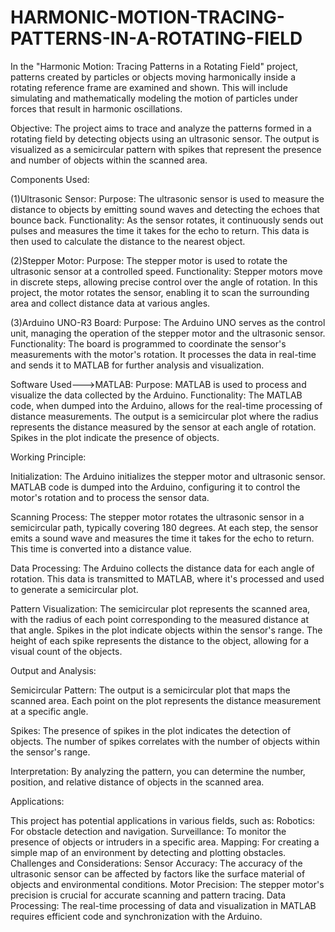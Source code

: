 # HARMONIC-MOTION-TRACING-PATTERNS-IN-A-ROTATING-FIELD
In the "Harmonic Motion: Tracing Patterns in a Rotating Field" project, patterns created by particles or objects moving harmonically inside a rotating reference frame are examined and shown. This will include simulating and mathematically modeling the motion of particles under forces that result in harmonic oscillations.

Objective:
The project aims to trace and analyze the patterns formed in a rotating field by detecting objects using an ultrasonic sensor. The output is visualized as a semicircular pattern with spikes that represent the presence and number of objects within the scanned area.

Components Used:

(1)Ultrasonic Sensor:
Purpose: The ultrasonic sensor is used to measure the distance to objects by emitting sound waves and detecting the echoes that bounce back.
Functionality: As the sensor rotates, it continuously sends out pulses and measures the time it takes for the echo to return. This data is then used to calculate the distance to the nearest object.

(2)Stepper Motor:
Purpose: The stepper motor is used to rotate the ultrasonic sensor at a controlled speed.
Functionality: Stepper motors move in discrete steps, allowing precise control over the angle of rotation. In this project, the motor rotates the sensor, enabling it to scan the surrounding area and collect distance data at various angles.

(3)Arduino UNO-R3 Board:
Purpose: The Arduino UNO serves as the control unit, managing the operation of the stepper motor and the ultrasonic sensor.
Functionality: The board is programmed to coordinate the sensor's measurements with the motor's rotation. It processes the data in real-time and sends it to MATLAB for further analysis and visualization.

Software Used--->MATLAB:
Purpose: MATLAB is used to process and visualize the data collected by the Arduino.
Functionality: The MATLAB code, when dumped into the Arduino, allows for the real-time processing of distance measurements. The output is a semicircular plot where the radius represents the distance measured by the sensor at each angle of rotation. Spikes in the plot indicate the presence of objects.

Working Principle:

Initialization:
The Arduino initializes the stepper motor and ultrasonic sensor.
MATLAB code is dumped into the Arduino, configuring it to control the motor's rotation and to process the sensor data.

Scanning Process:
The stepper motor rotates the ultrasonic sensor in a semicircular path, typically covering 180 degrees.
At each step, the sensor emits a sound wave and measures the time it takes for the echo to return. This time is converted into a distance value.

Data Processing:
The Arduino collects the distance data for each angle of rotation.
This data is transmitted to MATLAB, where it's processed and used to generate a semicircular plot.

Pattern Visualization:
The semicircular plot represents the scanned area, with the radius of each point corresponding to the measured distance at that angle.
Spikes in the plot indicate objects within the sensor's range. The height of each spike represents the distance to the object, allowing for a visual count of the objects.

Output and Analysis:

Semicircular Pattern: The output is a semicircular plot that maps the scanned area. Each point on the plot represents the distance measurement at a specific angle.

Spikes: The presence of spikes in the plot indicates the detection of objects. The number of spikes correlates with the number of objects within the sensor's range.

Interpretation: By analyzing the pattern, you can determine the number, position, and relative distance of objects in the scanned area.

Applications:

This project has potential applications in various fields, such as:
Robotics: For obstacle detection and navigation.
Surveillance: To monitor the presence of objects or intruders in a specific area.
Mapping: For creating a simple map of an environment by detecting and plotting obstacles.
Challenges and Considerations:
Sensor Accuracy: The accuracy of the ultrasonic sensor can be affected by factors like the surface material of objects and environmental conditions.
Motor Precision: The stepper motor's precision is crucial for accurate scanning and pattern tracing.
Data Processing: The real-time processing of data and visualization in MATLAB requires efficient code and synchronization with the Arduino.
